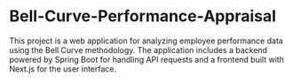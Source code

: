# Bell-Curve-Performance-Appraisal
This project is a web application for analyzing employee performance data using the Bell Curve methodology. The application includes a backend powered by Spring Boot for handling API requests and a frontend built with Next.js for the user interface.
